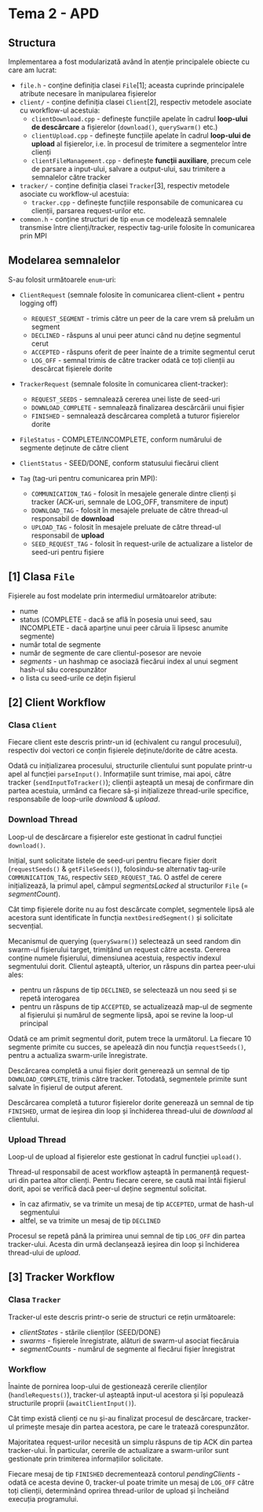 # Tema 2 - APD

## Structura

Implementarea a fost modularizată având în atenție principalele obiecte cu care am lucrat:

- `file.h` - conține definiția clasei `File`[1]; aceasta cuprinde principalele atribute necesare în manipularea fișierelor
- `client/` - conține definiția clasei `Client`[2], respectiv metodele asociate cu workflow-ul acestuia:
  - `clientDownload.cpp` - definește funcțiile apelate în cadrul **loop-ului de descărcare** a fișierelor (`download()`, `querySwarm()` etc.)
  - `clientUpload.cpp` - definește funcțiile apelate în cadrul **loop-ului de upload** al fișierelor, i.e. în procesul de trimitere a segmentelor între clienți
  - `clientFileManagement.cpp` - definește **funcții auxiliare**, precum cele de parsare a input-ului, salvare a output-ului, sau trimitere a semnalelor către tracker
- `tracker/` - conține definiția clasei `Tracker`[3], respectiv metodele asociate cu workflow-ul acestuia:
  - `tracker.cpp` - definește funcțiile responsabile de comunicarea cu clienții, parsarea request-urilor etc.
- `common.h` - conține structuri de tip `enum` ce modelează semnalele transmise între clienți/tracker, respectiv tag-urile folosite în comunicarea prin MPI

## Modelarea semnalelor

S-au folosit următoarele `enum`-uri:

- `ClientRequest` (semnale folosite în comunicarea client-client + pentru logging off)
  - `REQUEST_SEGMENT` - trimis către un peer de la care vrem să preluăm un segment
  - `DECLINED` - răspuns al unui peer atunci când nu deține segmentul cerut
  - `ACCEPTED` - răspuns oferit de peer înainte de a trimite segmentul cerut
  - `LOG_OFF` - semnal trimis de către tracker odată ce toți clienții au descărcat fișierele dorite

- `TrackerRequest` (semnale folosite în comunicarea client-tracker):
  - `REQUEST_SEEDS` - semnalează cererea unei liste de seed-uri
  - `DOWNLOAD_COMPLETE` - semnalează finalizarea descărcării unui fișier
  - `FINISHED` - semnalează descărcarea completă a tuturor fișierelor dorite

- `FileStatus` - COMPLETE/INCOMPLETE, conform numărului de segmente deținute de către client

- `ClientStatus` - SEED/DONE, conform statusului fiecărui client

- `Tag` (tag-uri pentru comunicarea prin MPI):
  - `COMMUNICATION_TAG` - folosit în mesajele generale dintre clienți și tracker (ACK-uri, semnale de LOG_OFF, transmitere de input)
  - `DOWNLOAD_TAG` - folosit în mesajele preluate de către thread-ul responsabil de **download**
  - `UPLOAD_TAG` - folosit în mesajele preluate de către thread-ul responsabil de **upload**
  - `SEED_REQUEST_TAG` - folosit în request-urile de actualizare a listelor de seed-uri pentru fișiere

## [1] Clasa `File`

Fișierele au fost modelate prin intermediul următoarelor atribute:

- nume
- status (COMPLETE - dacă se află în posesia unui seed, sau INCOMPLETE - dacă aparține unui peer căruia îi lipsesc anumite segmente)
- număr total de segmente
- număr de segmente de care clientul-posesor are nevoie
- *segments* - un hashmap ce asociază fiecărui index al unui segment hash-ul său corespunzător
- o lista cu seed-urile ce dețin fișierul

## [2] Client Workflow

### Clasa `Client`

Fiecare client este descris printr-un id (echivalent cu rangul procesului), respectiv doi vectori ce conțin fișierele deținute/dorite de către acesta.

Odată cu inițializarea procesului, structurile clientului sunt populate printr-u apel al funcției `parseInput()`. Informațiile sunt trimise, mai apoi, către tracker (`sendInputToTracker()`); clienții așteaptă un mesaj de confirmare din partea acestuia, urmând ca fiecare să-și inițializeze thread-urile specifice, responsabile de loop-urile *download* & *upload*.

### Download Thread

Loop-ul de descărcare a fișierelor este gestionat în cadrul funcției `download()`.

Inițial, sunt solicitate listele de seed-uri pentru fiecare fișier dorit (`requestSeeds()` & `getFileSeeds()`), folosindu-se alternativ tag-urile `COMMUNICATION_TAG`, respectiv `SEED_REQUEST_TAG`. O astfel de cerere inițializează, la primul apel, câmpul *segmentsLacked* al structurilor `File` (= *segmentCount*).

Cât timp fișierele dorite nu au fost descărcate complet, segmentele lipsă ale acestora sunt identificate în funcția `nextDesiredSegment()` și solicitate secvențial.

Mecanismul de querying (`querySwarm()`) selectează un seed random din swarm-ul fișierului target, trimițând un request către acesta. Cererea conține numele fișierului, dimensiunea acestuia, respectiv indexul segmentului dorit. Clientul așteaptă, ulterior, un răspuns din partea peer-ului ales:

- pentru un răspuns de tip `DECLINED`, se selectează un nou seed și se repetă interogarea
- pentru un răspuns de tip `ACCEPTED`, se actualizează map-ul de segmente al fișierului și numărul de segmente lipsă, apoi se revine la loop-ul principal

Odată ce am primit segmentul dorit, putem trece la următorul. La fiecare 10 segmente primite cu succes, se apelează din nou funcția `requestSeeds()`, pentru a actualiza swarm-urile înregistrate.

Descărcarea completă a unui fișier dorit generează un semnal de tip `DOWNLOAD_COMPLETE`, trimis către tracker. Totodată, segmentele primite sunt salvate în fișierul de output aferent.

Descărcarea completă a tuturor fișierelor dorite generează un semnal de tip `FINISHED`, urmat de ieșirea din loop și închiderea thread-ului de *download* al clientului.

### Upload Thread

Loop-ul de upload al fișierelor este gestionat în cadrul funcției `upload()`.

Thread-ul responsabil de acest workflow așteaptă în permanență request-uri din partea altor clienți. Pentru fiecare cerere, se caută mai întâi fișierul dorit, apoi se verifică dacă peer-ul deține segmentul solicitat.

- în caz afirmativ, se va trimite un mesaj de tip `ACCEPTED`, urmat de hash-ul segmentului
- altfel, se va trimite un mesaj de tip `DECLINED`

Procesul se repetă până la primirea unui semnal de tip `LOG_OFF` din partea tracker-ului. Acesta din urmă declanșează ieșirea din loop și închiderea thread-ului de *upload*.

## [3] Tracker Workflow

### Clasa `Tracker`

Tracker-ul este descris printr-o serie de structuri ce rețin următoarele:

- *clientStates* - stările clienților (SEED/DONE)
- *swarms* - fișierele înregistrate, alături de swarm-ul asociat fiecăruia
- *segmentCounts* - numărul de segmente al fiecărui fișier înregistrat

### Workflow

Înainte de pornirea loop-ului de gestionează cererile clienților (`handleRequests()`), tracker-ul așteaptă input-ul acestora și își populează structurile proprii (`awaitClientInput()`).

Cât timp există clienți ce nu și-au finalizat procesul de descărcare, tracker-ul primește mesaje din partea acestora, pe care le tratează corespunzător.

Majoritatea request-urilor necesită un simplu răspuns de tip ACK din partea tracker-ului. În particular, cererile de actualizare a swarm-urilor sunt gestionate prin trimiterea informațiilor solicitate.

Fiecare mesaj de tip `FINISHED` decrementează contorul *pendingClients* - odată ce acesta devine 0, tracker-ul poate trimite un mesaj de `LOG_OFF` către toți clienții, determinând oprirea thread-urilor de upload și încheiând execuția programului.
